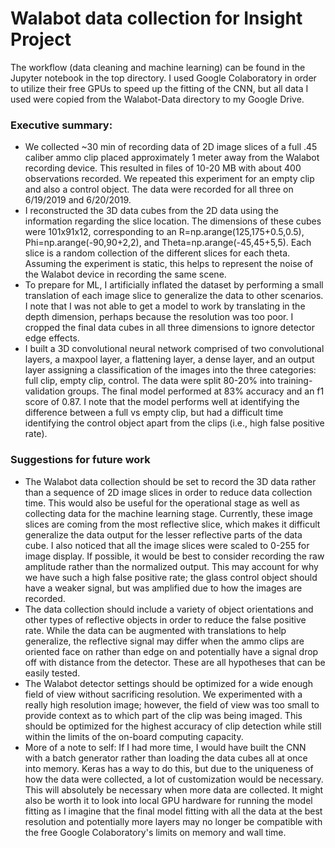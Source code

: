 # Walabot data collection for Insight Project

The workflow (data cleaning and machine learning) can be found in the Jupyter notebook in the top directory. I used Google Colaboratory in order to utilize their free GPUs to speed up the fitting of the CNN, but all data I used were copied from the Walabot-Data directory to my Google Drive.

### Executive summary:
- We collected ~30 min of recording data of 2D image slices of a full .45 caliber ammo clip placed approximately 1 meter away from the Walabot recording device. This resulted in files of 10-20 MB with about 400 observations recorded. We repeated this experiment for an empty clip and also a control object. The data were recorded for all three on 6/19/2019 and 6/20/2019.
- I reconstructed the 3D data cubes from the 2D data using the information regarding the slice location. The dimensions of these cubes were 101x91x12, corresponding to an R=np.arange(125,175+0.5,0.5), Phi=np.arange(-90,90+2,2), and Theta=np.arange(-45,45+5,5). Each slice is a random collection of the different slices for each theta. Assuming the experiment is static, this helps to represent the noise of the Walabot device in recording the same scene.
- To prepare for ML, I artificially inflated the dataset by performing a small translation of each image slice to generalize the data to other scenarios. I note that I was not able to get a model to work by translating in the depth dimension, perhaps because the resolution was too poor. I cropped the final data cubes in all three dimensions to ignore detector edge effects.
- I built a 3D convolutional neural network comprised of two convolutional layers, a maxpool layer, a flattening layer, a dense layer, and an output layer assigning a classification of the images into the three categories: full clip, empty clip, control. The data were split 80-20% into training-validation groups. The final model performed at 83% accuracy and an f1 score of 0.87. I note that the model performs well at identifying the difference between a full vs empty clip, but had a difficult time identifying the control object apart from the clips (i.e., high false positive rate).

### Suggestions for future work
- The Walabot data collection should be set to record the 3D data rather than a sequence of 2D image slices in order to reduce data collection time. This would also be useful for the operational stage as well as collecting data for the machine learning stage. Currently, these image slices are coming from the most reflective slice, which makes it difficult generalize the data output for the lesser reflective parts of the data cube. I also noticed that all the image slices were scaled to 0-255 for image display. If possible, it would be best to consider recording the raw amplitude rather than the normalized output. This may account for why we have such a high false positive rate; the glass control object should have a weaker signal, but was amplified due to how the images are recorded.
- The data collection should include a variety of object orientations and other types of reflective objects in order to reduce the false positive rate. While the data can be augmented with translations to help generalize, the reflective signal may differ when the ammo clips are oriented face on rather than edge on and potentially have a signal drop off with distance from the detector. These are all hypotheses that can be easily tested.
- The Walabot detector settings should be optimized for a wide enough field of view without sacrificing resolution. We experimented with a really high resolution image; however, the field of view was too small to provide context as to which part of the clip was being imaged. This should be optimized for the highest accuracy of clip detection while still within the limits of the on-board computing capacity.
- More of a note to self: If I had more time, I would have built the CNN with a batch generator rather than loading the data cubes all at once into memory. Keras has a way to do this, but due to the uniqueness of how the data were collected, a lot of customization would be necessary. This will absolutely be necessary when more data are collected. It might also be worth it to look into local GPU hardware for running the model fitting as I imagine that the final model fitting with all the data at the best resolution and potentially more layers may no longer be compatible with the free Google Colaboratory's limits on memory and wall time.
